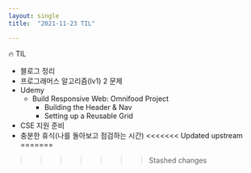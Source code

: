 ```yaml
---
layout: single
title:  "2021-11-23 TIL"

---
```


🔥 TIL

- 블로그 정리
- 프로그래머스 알고리즘(lv1) 2 문제
- Udemy
  - Build Responsive Web: Omnifood Project 
    - Building the Header & Nav
    - Setting up a Reusable Grid
- CSE 지원 준비 
- 충분한 휴식(나를 돌아보고 점검하는 시간)
<<<<<<< Updated upstream
=======

>>>>>>> Stashed changes
